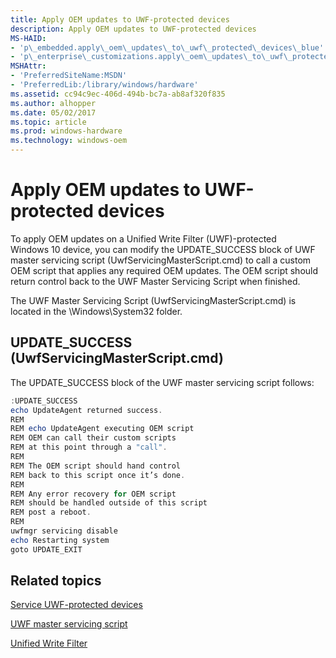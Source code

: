 ```yaml
---
title: Apply OEM updates to UWF-protected devices
description: Apply OEM updates to UWF-protected devices
MS-HAID:
- 'p\_embedded.apply\_oem\_updates\_to\_uwf\_protected\_devices\_blue'
- 'p\_enterprise\_customizations.apply\_oem\_updates\_to\_uwf\_protected\_devices'
MSHAttr:
- 'PreferredSiteName:MSDN'
- 'PreferredLib:/library/windows/hardware'
ms.assetid: cc94c9ec-406d-494b-bc7a-ab8af320f835
ms.author: alhopper
ms.date: 05/02/2017
ms.topic: article
ms.prod: windows-hardware
ms.technology: windows-oem
---
```

# Apply OEM updates to UWF-protected devices

To apply OEM updates on a Unified Write Filter (UWF)-protected Windows 10 device, you can modify the UPDATE\_SUCCESS block of UWF master servicing script (UwfServicingMasterScript.cmd) to call a custom OEM script that applies any required OEM updates. The OEM script should return control back to the UWF Master Servicing Script when finished.

The UWF Master Servicing Script (UwfServicingMasterScript.cmd) is located in the \\Windows\\System32 folder.

## <a href="" id="update-success--uwfservicingmasterscript-cmd-"></a>UPDATE\_SUCCESS (UwfServicingMasterScript.cmd)

The UPDATE\_SUCCESS block of the UWF master servicing script follows:

```powershell
:UPDATE_SUCCESS
echo UpdateAgent returned success.
REM
REM echo UpdateAgent executing OEM script
REM OEM can call their custom scripts
REM at this point through a "call".
REM
REM The OEM script should hand control
REM back to this script once it’s done.
REM
REM Any error recovery for OEM script
REM should be handled outside of this script
REM post a reboot.
REM
uwfmgr servicing disable
echo Restarting system
goto UPDATE_EXIT
```

## Related topics

[Service UWF-protected devices](service-uwf-protected-devices.md)

[UWF master servicing script](uwf-master-servicing-script.md)

[Unified Write Filter](unified-write-filter.md)